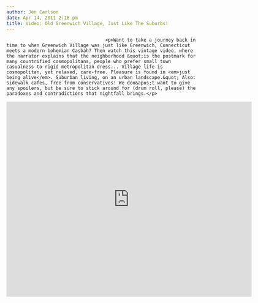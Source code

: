 ```yaml
---
author: Jen Carlson
date: Apr 14, 2011 2:16 pm
title: Video: Old Greenwich Village, Just Like The Suburbs!
---
```


	
										<p>Want to take a journey back in time to when Greenwich Village was just like Greenwich, Connecticut meets a modern bohemian Casbah? Then watch this vintage video, where the narrator explains that the neighborhood &quot;is the postmark for many countrified cosmopolitans, people who prefer small town casualness to rigid metropolitan dress... Village life is cosmopolitan, yet relaxed, care-free. Pleasure is found in <em>just being alive</em>. Suburban living, on an urban landscape.&quot; Also: sidewalk cafes, free from conservatives! We don&apos;t want to give any spoilers, but be sure to stick around for (drum roll, please) the paradoxes and contradictions that nightfall brings.</p>

<p><iframe title="YouTube video player" width="640" height="510" src="https://web.archive.org/web/20150509202433if_/http://www.youtube.com/embed/EQwPAQk4548" frameborder="0" allowfullscreen></iframe></p>					
										
									
				